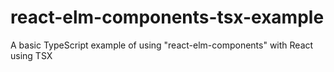 # react-elm-components-tsx-example
A basic TypeScript example of using "react-elm-components" with React using TSX
